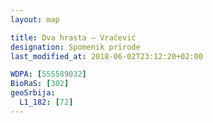 ```yaml
---
layout: map

title: Dva hrasta – Vračević
designation: Spomenik prirode
last_modified_at: 2018-06-02T23:12:20+02:00

WDPA: [555589032]
BioRaS: [302]
geoSrbija:
  L1_182: [72]
---
```


